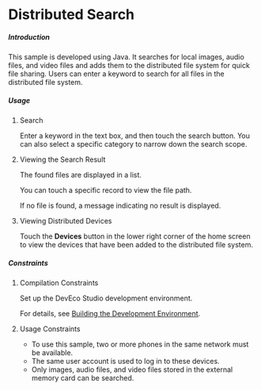 # Distributed Search

##### Introduction

This sample is developed using Java. It searches for local images, audio files, and video files and adds them to the distributed file system for quick file sharing. Users can enter a keyword to search for all files in the distributed file system.

##### Usage

1. Search

	Enter a keyword in the text box, and then touch the search button. You can also select a specific category to narrow down the search scope.

2. Viewing the Search Result

	The found files are displayed in a list.

	You can touch a specific record to view the file path.

	If no file is found, a message indicating no result is displayed.

3. Viewing Distributed Devices

	Touch the **Devices** button in the lower right corner of the home screen to view the devices that have been added to the distributed file system.

##### Constraints

1. Compilation Constraints
   
   Set up the DevEco Studio development environment.
  
   For details, see [Building the Development Environment](https://developer.harmonyos.com/en/docs/documentation/doc-guides/installation_process-0000001071425528).
   
2. Usage Constraints
   - To use this sample, two or more phones in the same network must be available.
   - The same user account is used to log in to these devices.
   - Only images, audio files, and video files stored in the external memory card can be searched.
